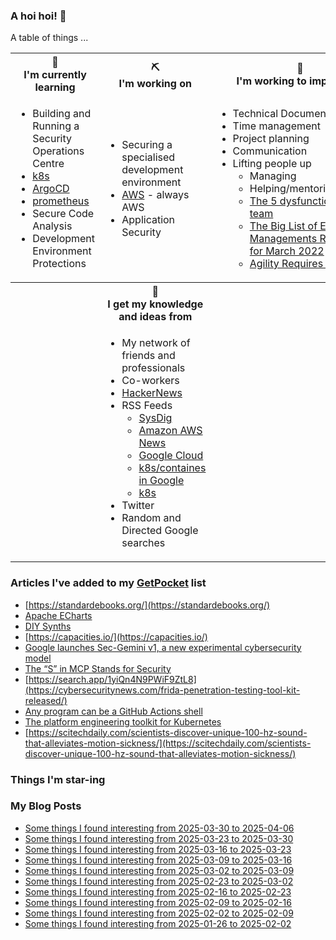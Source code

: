 ### A hoi hoi! 👋

A table of things ...

<table>
    <tr>
        <th>🌱<br/>I'm currently learning</th>
        <th>⛏<br/> I'm working on</th>
        <th>🚧<br/>I'm working to improve on</th>
    </tr>
    <tr>
        <td>
            <ul>
                <li>Building and Running a Security Operations Centre</li>
                <li><a href="https://kubernetes.io/">k8s</a></li>
                <li><a href="https://argoproj.github.io/">ArgoCD</a></li>
                <li><a href="https://prometheus.io/">prometheus</a></li>
                <li>Secure Code Analysis</li>
                <li>Development Environment Protections</li>
            </ul>
        </td>
        <td>
            <ul>
                <li>Securing a specialised development environment</li>
                <li><a href="https://aws.amazon.com/">AWS</a> - always AWS</li>
                <li>Application Security</li>
            </ul>
        </td>
        <td>
            <ul>
                <li>Technical Documentation</li>
                <li>Time management</li>
                <li>Project planning</li>
                <li>Communication</li>
                <li>Lifting people up
                    <ul>
                      <li>Managing</li>
                      <li>Helping/mentoring/coaching</li>
                      <li><a href="https://valid.com/5-dysfunctions-of-a-team/">The 5 dysfunctions of a team</a></li>
                      <li><a href="https://practicallyleading.dev/the-big-list-of-engineering-management-resources-march-2022">The Big List of Engineering Managements Resources - for March 2022</a></li>
                      <li><a href="https://www.industriallogic.com/blog/agility-requires-balance/">Agility Requires Balance</a></li>
                    </ul>
                </li>
            </ul>
        </td>
    </tr>
    <tr>
        <th>&nbsp;</th>
        <th>🏫<br/>I get my knowledge and ideas from</th>
        <th>&nbsp;</th>
    </tr>
    <tr>
        <td>&nbsp;</td>
        <td>
            <ul>
                <li>My network of friends and professionals</li>
                <li>Co-workers</li>
                <li><a href="https://news.ycombinator.com/">HackerNews</a></li>
                <li>RSS Feeds
                    <ul>
                        <li><a href="http://fetchrss.com/rss/5b4e9e358a93f8cc058b4567960404014.xml">SysDig</a></li>
                        <li><a href="https://aws.amazon.com/new/feed/">Amazon AWS News</a></li>
                        <li><a href="https://cloudblog.withgoogle.com/rss/">Google Cloud</a></li>
                        <li><a href="https://cloudblog.withgoogle.com/products/containers-kubernetes/rss/">k8s/containes in Google</a></li>
                        <li><a href="https://kubernetes.io/feed.xml">k8s</a></li>
                    </ul>
                </li>
                <li>Twitter</li>
                <li>Random and Directed Google searches</li>
            </ul>
        </td>
        <td>&nbsp;</td>
    </tr>
</table>

### Articles I've added to my [GetPocket](https://getpocket.com/) list

* [https://standardebooks.org/](https://standardebooks.org/)
* [Apache ECharts](https://echarts.apache.org/en/index.html)
* [DIY Synths](https://diy-synths.snnkv.com/)
* [https://capacities.io/](https://capacities.io/)
* [Google launches Sec-Gemini v1, a new experimental cybersecurity model](https://security.googleblog.com/2025/04/google-launches-sec-gemini-v1-new.html)
* [The “S” in MCP Stands for Security](https://elenacross7.medium.com/%EF%B8%8F-the-s-in-mcp-stands-for-security-91407b33ed6b)
* [https://search.app/1yiQn4N9PWiF9ZtL8](https://cybersecuritynews.com/frida-penetration-testing-tool-kit-released/)
* [Any program can be a GitHub Actions shell](https://yossarian.net/til/post/any-program-can-be-a-github-actions-shell/)
* [The platform engineering toolkit for Kubernetes](https://koreo.dev)
* [https://scitechdaily.com/scientists-discover-unique-100-hz-sound-that-alleviates-motion-sickness/](https://scitechdaily.com/scientists-discover-unique-100-hz-sound-that-alleviates-motion-sickness/)

### Things I'm star-ing


### My Blog Posts

* [Some things I found interesting from 2025-03-30 to 2025-04-06](https://pgmac.net.au/last-week/2025/04/06/interesting-last-week.html)
* [Some things I found interesting from 2025-03-23 to 2025-03-30](https://pgmac.net.au/last-week/2025/03/30/interesting-last-week.html)
* [Some things I found interesting from 2025-03-16 to 2025-03-23](https://pgmac.net.au/last-week/2025/03/23/interesting-last-week.html)
* [Some things I found interesting from 2025-03-09 to 2025-03-16](https://pgmac.net.au/last-week/2025/03/16/interesting-last-week.html)
* [Some things I found interesting from 2025-03-02 to 2025-03-09](https://pgmac.net.au/last-week/2025/03/09/interesting-last-week.html)
* [Some things I found interesting from 2025-02-23 to 2025-03-02](https://pgmac.net.au/last-week/2025/03/02/interesting-last-week.html)
* [Some things I found interesting from 2025-02-16 to 2025-02-23](https://pgmac.net.au/last-week/2025/02/23/interesting-last-week.html)
* [Some things I found interesting from 2025-02-09 to 2025-02-16](https://pgmac.net.au/last-week/2025/02/16/interesting-last-week.html)
* [Some things I found interesting from 2025-02-02 to 2025-02-09](https://pgmac.net.au/last-week/2025/02/09/interesting-last-week.html)
* [Some things I found interesting from 2025-01-26 to 2025-02-02](https://pgmac.net.au/last-week/2025/02/02/interesting-last-week.html)
